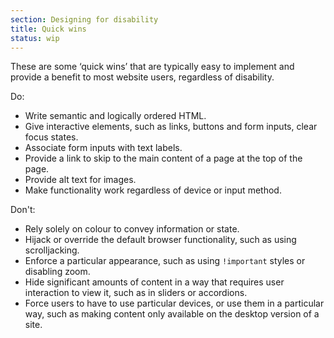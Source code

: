 ```yaml
---
section: Designing for disability
title: Quick wins
status: wip
---
```


These are some ‘quick wins’ that are typically easy to implement and provide a benefit to most website users, regardless of disability.

Do:

- Write semantic and logically ordered HTML.
- Give interactive elements, such as links, buttons and form inputs, clear focus states.
- Associate form inputs with text labels.
- Provide a link to skip to the main content of a page at the top of the page.
- Provide alt text for images.
- Make functionality work regardless of device or input method.

Don't:

- Rely solely on colour to convey information or state.
- Hijack or override the default browser functionality, such as using scrolljacking.
- Enforce a particular appearance, such as using `!important` styles or disabling zoom.
- Hide significant amounts of content in a way that requires user interaction to view it, such as in sliders or accordions.
- Force users to have to use particular devices, or use them in a particular way, such as making content only available on the desktop version of a site. 
